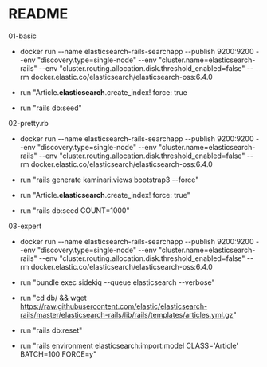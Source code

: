 # README

01-basic

* docker run --name elasticsearch-rails-searchapp --publish 9200:9200 --env "discovery.type=single-node" --env "cluster.name=elasticsearch-rails" --env "cluster.routing.allocation.disk.threshold_enabled=false" --rm docker.elastic.co/elasticsearch/elasticsearch-oss:6.4.0

* run "Article.__elasticsearch__.create_index! force: true
* run "rails db:seed"

02-pretty.rb

* docker run --name elasticsearch-rails-searchapp --publish 9200:9200 --env "discovery.type=single-node" --env "cluster.name=elasticsearch-rails" --env "cluster.routing.allocation.disk.threshold_enabled=false" --rm docker.elastic.co/elasticsearch/elasticsearch-oss:6.4.0

* run "rails generate kaminari:views bootstrap3 --force"
* run "Article.__elasticsearch__.create_index! force: true"
* run "rails db:seed COUNT=1000"

03-expert

* docker run --name elasticsearch-rails-searchapp --publish 9200:9200 --env "discovery.type=single-node" --env "cluster.name=elasticsearch-rails" --env "cluster.routing.allocation.disk.threshold_enabled=false" --rm docker.elastic.co/elasticsearch/elasticsearch-oss:6.4.0

* run "bundle exec sidekiq --queue elasticsearch --verbose"
* run "cd db/ && wget https://raw.githubusercontent.com/elastic/elasticsearch-rails/master/elasticsearch-rails/lib/rails/templates/articles.yml.gz"
* run "rails db:reset"
* run "rails environment elasticsearch:import:model CLASS='Article' BATCH=100 FORCE=y"



